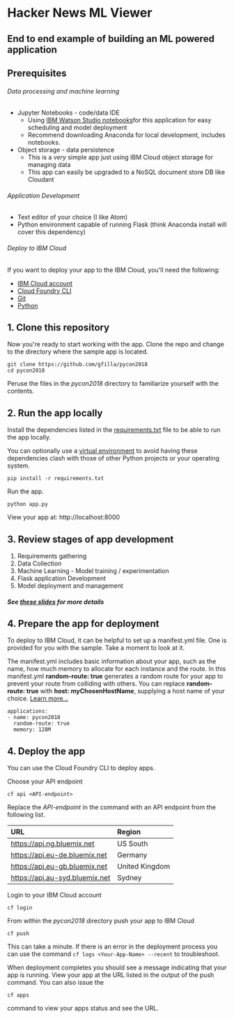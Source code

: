 # Hacker News ML Viewer
## End to end example of building an ML powered application


## Prerequisites

###### Data processing and machine learning

- Jupyter Notebooks - code/data IDE
  - Using [IBM Watson Studio notebooks](www.datascience.ibm.com)for this application for easy scheduling and model deployment
  - Recommend downloading Anaconda for local development, includes notebooks.
- Object storage - data persistence
  - This is a _very_ simple app just using IBM Cloud object storage for managing data
  - This app can easily be upgraded to a NoSQL document store DB like Cloudant

###### Application Development

- Text editor of your choice (I like Atom)
- Python environment capable of running Flask (think Anaconda install will cover this dependency)

###### Deploy to IBM Cloud
If you want to deploy your app to the IBM Cloud, you'll need the following:
* [IBM Cloud account](https://console.ng.bluemix.net/registration/)
* [Cloud Foundry CLI](https://github.com/cloudfoundry/cli#downloads)
* [Git](https://git-scm.com/downloads)
* [Python](https://www.python.org/downloads/)

## 1. Clone this repository

Now you're ready to start working with the app. Clone the repo and change to the directory where the sample app is located.
  ```
git clone https://github.com/gfilla/pycon2018
cd pycon2018

  ```

  Peruse the files in the *pycon2018* directory to familiarize yourself with the contents.

## 2. Run the app locally

Install the dependencies listed in the [requirements.txt](https://pip.readthedocs.io/en/stable/user_guide/#requirements-files) file to be able to run the app locally.

You can optionally use a [virtual environment](https://packaging.python.org/installing/#creating-and-using-virtual-environments) to avoid having these dependencies clash with those of other Python projects or your operating system.
  ```
pip install -r requirements.txt
  ```

Run the app.
  ```
python app.py
  ```

 View your app at: http://localhost:8000

## 3. Review stages of app development

1. Requirements gathering
2. Data Collection
3. Machine Learning - Model training / experimentation
4. Flask application Development
5. Model deployment and management

##### See [these slides](https://github.com/gfilla/pycon2018/blob/master/Workshop%20Slides.pptx) for more details



## 4. Prepare the app for deployment

To deploy to IBM Cloud, it can be helpful to set up a manifest.yml file. One is provided for you with the sample. Take a moment to look at it.

The manifest.yml includes basic information about your app, such as the name, how much memory to allocate for each instance and the route. In this manifest.yml **random-route: true** generates a random route for your app to prevent your route from colliding with others.  You can replace **random-route: true** with **host: myChosenHostName**, supplying a host name of your choice. [Learn more...](https://console.bluemix.net/docs/manageapps/depapps.html#appmanifest)
 ```
 applications:
 - name: pycon2018
   random-route: true
   memory: 128M
 ```

## 4. Deploy the app

You can use the Cloud Foundry CLI to deploy apps.

Choose your API endpoint
   ```
cf api <API-endpoint>
   ```

Replace the *API-endpoint* in the command with an API endpoint from the following list.

|URL                             |Region          |
|:-------------------------------|:---------------|
| https://api.ng.bluemix.net     | US South       |
| https://api.eu-de.bluemix.net  | Germany        |
| https://api.eu-gb.bluemix.net  | United Kingdom |
| https://api.au-syd.bluemix.net | Sydney         |

Login to your IBM Cloud account

  ```
cf login
  ```

From within the *pycon2018* directory push your app to IBM Cloud
  ```
cf push
  ```

This can take a minute. If there is an error in the deployment process you can use the command `cf logs <Your-App-Name> --recent` to troubleshoot.

When deployment completes you should see a message indicating that your app is running.  View your app at the URL listed in the output of the push command.  You can also issue the
  ```
cf apps
  ```
  command to view your apps status and see the URL.
